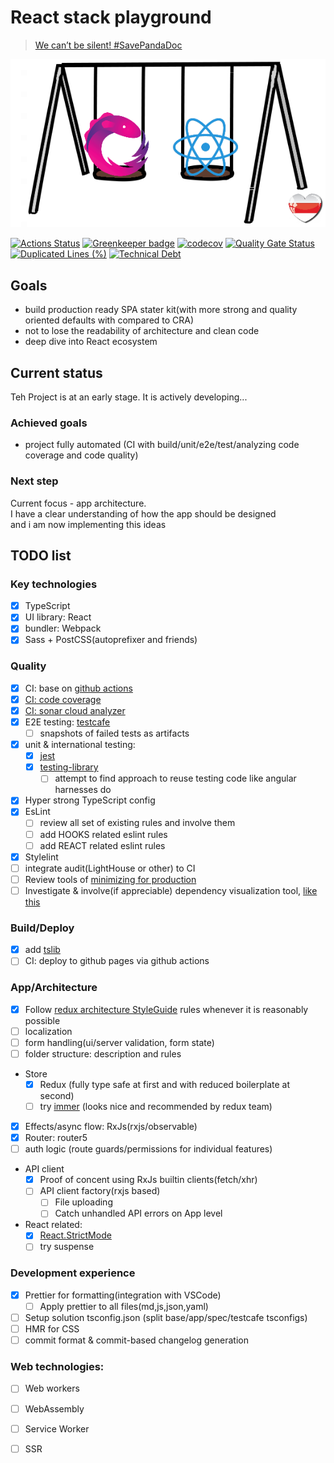 # React stack playground
> [ We can’t be silent! #SavePandaDoc](https://savebelarusit.org/en/)

<img src="src/assets/playground-logo.png">

[![Actions Status](https://github.com/rodmax/react-playground/workflows/ci/badge.svg)](https://github.com/rodmax/react-playground/actions) [![Greenkeeper badge](https://badges.greenkeeper.io/rodmax/react-playground.svg)](https://greenkeeper.io/)
[![codecov](https://codecov.io/gh/rodmax/react-playground/branch/master/graph/badge.svg)](https://codecov.io/gh/rodmax/react-playground)
[![Quality Gate Status](https://sonarcloud.io/api/project_badges/measure?project=rodmax_react-playground&metric=alert_status)](https://sonarcloud.io/dashboard?id=rodmax_react-playground)
[![Duplicated Lines (%)](https://sonarcloud.io/api/project_badges/measure?project=rodmax_react-playground&metric=duplicated_lines_density)](https://sonarcloud.io/dashboard?id=rodmax_react-playground)
[![Technical Debt](https://sonarcloud.io/api/project_badges/measure?project=rodmax_react-playground&metric=sqale_index)](https://sonarcloud.io/dashboard?id=rodmax_react-playground)

## Goals
- build production ready SPA stater kit(with more strong and quality oriented defaults with compared to CRA)
- not to lose the readability of architecture and clean code
- deep dive into React ecosystem

## Current status
Teh Project is at an early stage. It is actively developing...

### Achieved goals
- project fully automated (CI with build/unit/e2e/test/analyzing code coverage and code quality)

### Next step
Current focus - app architecture.<br>
I have a clear understanding of how the app should be designed <br>
and i am now implementing this ideas


## TODO list

### Key technologies
- [x] TypeScript
- [x] UI library: React
- [x] bundler: Webpack
- [x] Sass + PostCSS(autoprefixer and friends)

### Quality
- [x] CI: base on [github actions](https://github.com/rodmax/react-playground/actions)
- [x] [CI: code coverage](https://codecov.io/gh/rodmax/react-playground)
- [x] [CI:  sonar cloud analyzer](https://sonarcloud.io/dashboard?id=rodmax_react-playground)
- [x] E2E testing: [testcafe](https://devexpress.github.io/testcafe/)
    - [ ] snapshots of failed tests as artifacts
- [x] unit & international testing:
    - [x] [jest](https://jestjs.io/)
    - [x] [testing-library](https://testing-library.com/)
        - [ ] attempt to find approach to reuse testing code like angular harnesses do
- [x] Hyper strong TypeScript config
- [x] EsLint
    - [ ] review all set of existing rules and involve them
    - [ ] add HOOKS related eslint rules
    - [ ] add REACT related eslint rules
- [x] Stylelint
- [ ] integrate audit(LightHouse or other) to CI
- [ ] Review tools of [minimizing for production](https://webpack.js.org/plugins/mini-css-extract-plugin/#minimizing-for-production)
- [ ] Investigate & involve(if appreciable) dependency visualization tool, [like this](https://arkit.pro/svg/UDfDp34EW20C0C2zh-YeWrym37waaQe4sf82-dqTdI-vq3fv7r80MavQoKbGJ6s_t8In--2Vj8kYFKbFFAWq1jZuvcAL7PSL9_AS-WmGMEDtlbU28LS0)

### Build/Deploy
- [x] add [tslib](https://www.npmjs.com/package/tslib)
- [ ] CI: deploy to github pages via github actions

### App/Architecture
- [x] Follow [redux architecture StyleGuide](https://redux.js.org/style-guide/style-guide) rules whenever it is reasonably possible
- [ ] localization
- [ ] form handling(ui/server validation, form state)
- [ ] folder structure: description and rules
- Store
    - [x] Redux (fully type safe at first and with reduced boilerplate at second)
    - [ ] try [immer](https://immerjs.github.io/immer/docs/introduction) (looks nice and recommended by redux team)
- [x] Effects/async flow: RxJs(rxjs/observable)
- [x] Router: router5
- [ ] auth logic (route guards/permissions for individual features)
- API client
    - [x] Proof of concent using RxJs builtin clients(fetch/xhr)
    - [ ] API client factory(rxjs based)
        - [ ] File uploading
        - [ ] Catch unhandled API errors on App level
- React related:
    - [x] [React.StrictMode](https://reactjs.org/docs/strict-mode.html)
    - [ ] try suspense

### Development experience
- [x] Prettier for formatting(integration with VSCode)
    - [ ] Apply prettier to all files(md,js,json,yaml)
- [ ] Setup solution tsconfig.json (split base/app/spec/testcafe tsconfigs)
- [ ] HMR for CSS
- [ ] commit format & commit-based changelog generation

### Web technologies:
- [ ] Web workers
- [ ] WebAssembly
- [ ] Service Worker
- [ ] SSR

